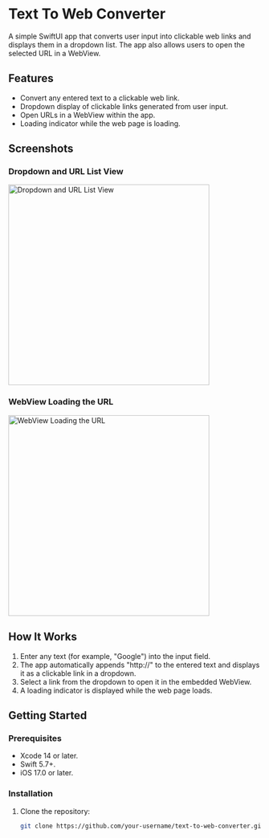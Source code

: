# Text To Web Converter

A simple SwiftUI app that converts user input into clickable web links and displays them in a dropdown list. The app also allows users to open the selected URL in a WebView.

## Features
- Convert any entered text to a clickable web link.
- Dropdown display of clickable links generated from user input.
- Open URLs in a WebView within the app.
- Loading indicator while the web page is loading.

## Screenshots

### Dropdown and URL List View
<img src="https://github.com/user-attachments/assets/7ff2cacf-1e2a-4a6d-9ea8-22a5f6733138" alt="Dropdown and URL List View" width="400"/>

### WebView Loading the URL
<img src="https://github.com/user-attachments/assets/6e34eee3-46ea-405c-82f3-a6e367f2099c" alt="WebView Loading the URL" width="400"/>


## How It Works

1. Enter any text (for example, "Google") into the input field.
2. The app automatically appends "http://" to the entered text and displays it as a clickable link in a dropdown.
3. Select a link from the dropdown to open it in the embedded WebView.
4. A loading indicator is displayed while the web page loads.

## Getting Started

### Prerequisites

- Xcode 14 or later.
- Swift 5.7+.
- iOS 17.0 or later.

### Installation

1. Clone the repository:
   ```bash
   git clone https://github.com/your-username/text-to-web-converter.git
